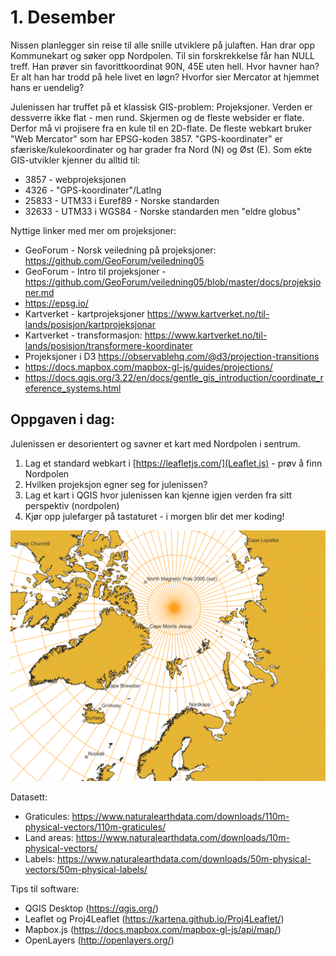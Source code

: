 # 1. Desember
Nissen planlegger sin reise til alle snille utviklere på julaften. Han drar opp Kommunekart og søker opp Nordpolen. Til sin forskrekkelse får han NULL treff. Han prøver sin favorittkoordinat 90N, 45E uten hell. Hvor havner han? Er alt han har trodd på hele livet en løgn? Hvorfor sier Mercator at hjemmet hans er uendelig? 

Julenissen har truffet på et klassisk GIS-problem: Projeksjoner. Verden er dessverre ikke flat - men rund. Skjermen og de fleste websider er flate. Derfor må vi projisere fra en kule til en 2D-flate. De fleste webkart bruker "Web Mercator" som har EPSG-koden 3857. "GPS-koordinater" er sfæriske/kulekoordinater og har grader fra Nord (N) og Øst (E). Som ekte GIS-utvikler kjenner du alltid til: 
* 3857 - webprojeksjonen
* 4326 - "GPS-koordinater"/Latlng
* 25833 - UTM33 i Euref89 - Norske standarden
* 32633 - UTM33 i WGS84 - Norske standarden men "eldre globus"

Nyttige linker med mer om projeksjoner:
* GeoForum - Norsk veiledning på projeksjoner: https://github.com/GeoForum/veiledning05
* GeoForum - Intro til projeksjoner - https://github.com/GeoForum/veiledning05/blob/master/docs/projeksjoner.md
* https://epsg.io/
* Kartverket - kartprojeksjoner https://www.kartverket.no/til-lands/posisjon/kartprojeksjonar
* Kartverket - transformasjon: https://www.kartverket.no/til-lands/posisjon/transformere-koordinater 
* Projeksjoner i D3 https://observablehq.com/@d3/projection-transitions
* https://docs.mapbox.com/mapbox-gl-js/guides/projections/
* https://docs.qgis.org/3.22/en/docs/gentle_gis_introduction/coordinate_reference_systems.html

Oppgaven i dag:
---------------
Julenissen er desorientert og savner et kart med Nordpolen i sentrum. 
1. Lag et standard webkart i [https://leafletjs.com/](Leaflet.js) - prøv å finn Nordpolen
1. Hvilken projeksjon egner seg for julenissen? 
1. Lag et kart i QGIS hvor julenissen kan kjenne igjen verden fra sitt perspektiv (nordpolen)
1. Kjør opp julefarger på tastaturet - i morgen blir det mer koding!  

![](./kart_nordpolen.png)

Datasett:

* Graticules: https://www.naturalearthdata.com/downloads/110m-physical-vectors/110m-graticules/
* Land areas: https://www.naturalearthdata.com/downloads/10m-physical-vectors/
* Labels: https://www.naturalearthdata.com/downloads/50m-physical-vectors/50m-physical-labels/



Tips til software:
* QGIS Desktop (https://qgis.org/)
* Leaflet og Proj4Leaflet (https://kartena.github.io/Proj4Leaflet/)
* Mapbox.js (https://docs.mapbox.com/mapbox-gl-js/api/map/)
* OpenLayers (http://openlayers.org/)